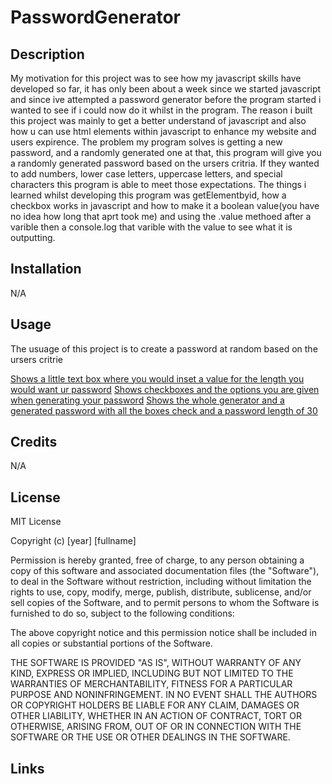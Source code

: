 # PasswordGenerator

## Description

My motivation for this project was to see how my javascript skills have developed so far, it has only been about a week since we started javascript and since ive attempted a password generator before the program started i wanted to see if i could now do it whilst in the program.  The reason i built this project was mainly to get a better understand of javascript and also how u can use html elements within javascript to enhance my website and users expirence.  The problem my program solves is getting a new password, and a randomly generated one at that, this program will give you a randomly generated password based on the ursers critria.  If they wanted to add numbers, lower case letters, uppercase letters, and special characters this program is able to meet those expectations.  The things i learned whilst developing this program was getElementbyid, how a checkbox works in javascript and how to make it a boolean value(you have no idea how long that aprt took me) and using the .value methoed after a varible then a console.log that varible with the value to see what it is outputting.

## Installation

N/A

## Usage

The usuage of this project is to create a password at random based on the ursers critrie 

[Shows a little text box where you would inset a value for the length you would want ur password](./assets/images/Amount.png)
[Shows checkboxes and the options you are given when generating your password](./assets/images/Checkboxes.png)
[Shows the whole generator and a generated password with all the boxes check and a password length of 30](./assets/images/Gen.png)

## Credits

N/A

## License

MIT License

Copyright (c) [year] [fullname]

Permission is hereby granted, free of charge, to any person obtaining a copy
of this software and associated documentation files (the "Software"), to deal
in the Software without restriction, including without limitation the rights
to use, copy, modify, merge, publish, distribute, sublicense, and/or sell
copies of the Software, and to permit persons to whom the Software is
furnished to do so, subject to the following conditions:

The above copyright notice and this permission notice shall be included in all
copies or substantial portions of the Software.

THE SOFTWARE IS PROVIDED "AS IS", WITHOUT WARRANTY OF ANY KIND, EXPRESS OR
IMPLIED, INCLUDING BUT NOT LIMITED TO THE WARRANTIES OF MERCHANTABILITY,
FITNESS FOR A PARTICULAR PURPOSE AND NONINFRINGEMENT. IN NO EVENT SHALL THE
AUTHORS OR COPYRIGHT HOLDERS BE LIABLE FOR ANY CLAIM, DAMAGES OR OTHER
LIABILITY, WHETHER IN AN ACTION OF CONTRACT, TORT OR OTHERWISE, ARISING FROM,
OUT OF OR IN CONNECTION WITH THE SOFTWARE OR THE USE OR OTHER DEALINGS IN THE
SOFTWARE.

## Links 

